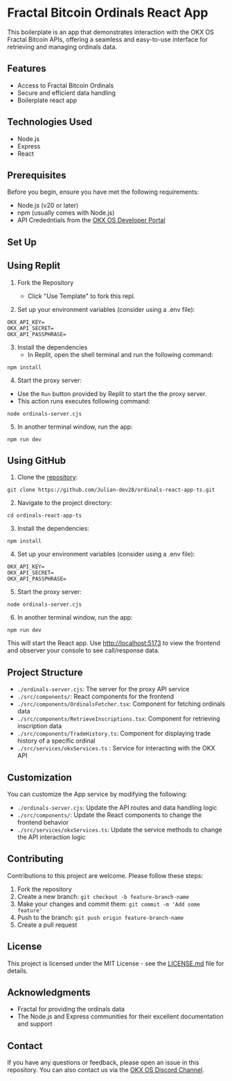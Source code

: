 # Fractal Bitcoin Ordinals React App

This boilerplate is an app that demonstrates interaction with the OKX OS Fractal Bitcoin APIs, offering a seamless and easy-to-use interface for retrieving and managing ordinals data.

## Features

- Access to Fractal Bitcoin Ordinals
- Secure and efficient data handling
- Boilerplate react app

## Technologies Used

- Node.js
- Express
- React

## Prerequisites

Before you begin, ensure you have met the following requirements:

- Node.js (v20 or later)
- npm (usually comes with Node.js)
- API Crededntials from the [OKX OS Developer Portal](https://www.okx.com/web3/build/dev-portal)

## Set Up

## Using Replit

1. Fork the Repository
   - Click "Use Template" to fork this repl.
   
2. Set up your environment variables (consider using a .env file):
```
OKX_API_KEY=
OKX_API_SECRET=
OKX_API_PASSPHRASE=
```

3. Install the dependencies
   - In Replit, open the shell terminal and run the following command:
```
npm install
```

4. Start the proxy server:
- Use the `Run` button provided by Replit to start the the proxy server.
- This action runs executes following command:
```
node ordinals-server.cjs
```

5. In another terminal window, run the app:
```
npm run dev
```

## Using GitHub
1. Clone the [repository](https://github.com/Julian-dev28/ordinals-react-app-ts):
```
git clone https://github.com/Julian-dev28/ordinals-react-app-ts.git
```

2. Navigate to the project directory:
```
cd ordinals-react-app-ts
```

3. Install the dependencies:
```
npm install
```

4. Set up your environment variables (consider using a .env file):
```
OKX_API_KEY=
OKX_API_SECRET=
OKX_API_PASSPHRASE=
```

5. Start the proxy server:
```
node ordinals-server.cjs
```

6. In another terminal window, run the app:
```
npm run dev
```

This will start the React app. Use [http://localhost:5173](http://localhost:5173) to view the frontend and observer your console to see call/response data.

## Project Structure

- `./ordinals-server.cjs`: The server for the proxy API service
- `./src/components/`: React components for the frontend
- `./src/components/OrdinalsFetcher.tsx`: Component for fetching ordinals data
- `./src/components/RetrieveInscriptions.tsx`: Component for retrieving inscription data 
- `./src/components/TradeHistory.ts`: Component for displaying trade history of a specific ordinal
- `./src/services/okxServices.ts` : Service for interacting with the OKX API


## Customization

You can customize the App service by modifying the following:

- `./ordinals-server.cjs`: Update the API routes and data handling logic
- `./src/components/`: Update the React components to change the frontend behavior
- `./src/services/okxServices.ts`: Update the service methods to change the API interaction logic

## Contributing

Contributions to this project are welcome. Please follow these steps:

1. Fork the repository
2. Create a new branch: `git checkout -b feature-branch-name`
3. Make your changes and commit them: `git commit -m 'Add some feature'`
4. Push to the branch: `git push origin feature-branch-name`
5. Create a pull request

## License

This project is licensed under the MIT License - see the [LICENSE.md](LICENSE.md) file for details.

## Acknowledgments

- Fractal for providing the ordinals data
- The Node.js and Express communities for their excellent documentation and support

## Contact

If you have any questions or feedback, please open an issue in this repository.
You can also contact us via the [OKX OS Discord Channel](https://discord.gg/k6Z7VYsF).